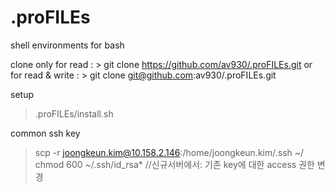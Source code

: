 # .proFILEs
shell environments for bash

clone only for read : > git clone https://github.com/av930/.proFILEs.git
or for read & write : > git clone git@github.com:av930/.proFILEs.git

setup
> .proFILEs/install.sh

common ssh key
> scp -r joongkeun.kim@10.158.2.146:/home/joongkeun.kim/.ssh ~/
> chmod 600 ~/.ssh/id_rsa* //신규서버에서: 기존 key에 대한 access 권한 변경
